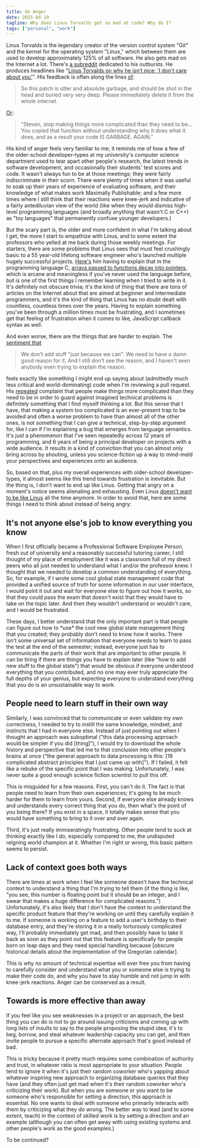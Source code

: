 ```yaml
---
title: On Anger
date: 2025-04-19
tagline: Why does Linus Torvalds get so mad at code? Why do I?
tags: ["personal", "work"]
---
```


Linus Torvalds is the legendary creator of the version control system "Git" and the kernel for the operating system "Linux," which between them are used to develop approximately 125% of all software. He also gets mad on the Internet a lot. There's [a subreddit](https://www.reddit.com/r/linusrants/) dedicated to his outbursts. He produces headlines like "[Linus Torvalds on why he isn’t nice: 'I don't care about you'](https://arstechnica.com/information-technology/2015/01/linus-torvalds-on-why-he-isnt-nice-i-dont-care-about-you/)". His feedback is often along the lines [of](https://lkml.org/lkml/2017/8/14/698):

> So this patch is utter and absolute garbage, and should be shot in the head and buried very very deep. Please immediately delete it from the whole internet.

[Or](https://lkml.iu.edu/hypermail/linux/kernel/2401.3/04208.html):

> "Steven, stop making things more complicated than they need to be... You copied that function without understanding why it does what it does, and as a result your code IS GARBAGE. AGAIN."

<!-- more -->

His kind of anger feels very familiar to me; it reminds me of how a few of the older-school developer-types at my university's computer science department used to tear apart other people's research, the latest trends in software development, and occasionally their students' test scores and code. It wasn't always fun to be at those meetings; they were fairly indiscriminate in their scorn. There were plenty of times when it was useful to soak up their years of experience of evaluating software, and their knowledge of what makes work Maximally Publishable; and a few more times where I still think that their reactions were knee-jerk and indicative of a fairly antediluvian view of the world (like when they would dismiss high-level programming languages (and broadly anything that wasn't C or C++) as "toy languages" that permanently confuse younger developers.)

But the scary part is, the older and more confident in what I'm talking about I get, the more I start to empathize with Linus, and to some extent the professors who yelled at me back during those weekly meetings. For starters, there are some problems that Linus sees that must feel crushingly basic to a 55 year-old lifelong software engineer who's launched multiple hugely successful projects. [Here's](https://lkml.org/lkml/2015/9/3/428) him having to explain that in the programming language C, [arrays passed to functions decay into pointers](https://64.github.io/cpp-faq/decay/), which is arcane and meaningless if you've never used the language before, but is one of the first things I remember learning when I tried to write in it. It's definitely not obscure trivia; it's the kind of thing that there are tons of articles on the Internet about that are aimed at beginner and intermediate programmers, and it's the kind of thing that Linus has no doubt dealt with countless, countless times over the years. Having to explain something you've been through a million times must be frustrating, and I sometimes get that feeling of frustration when it comes to like, JavaScript callback syntax as well.

And even worse, there are the things that are harder to explain. The [sentiment that](https://lkml.org/lkml/2024/7/4/1074)

> We don't add stuff "just because we can". We need to have a damn good reason for it. And I still don't see the reason, and I haven't seen anybody even trying to explain the reason.

feels exactly like something I might end up saying about (admittedly much less critical and world-dominating) code when I'm reviewing a pull request. His [repeated](https://lkml.iu.edu/hypermail/linux/kernel/2401.3/04208.html) complaint that people make things more complicated than they need to be in order to guard against imagined technical problems is definitely something that I find myself thinking a lot. But this sense that I have, that making a system too complicated is an ever-present trap to be avoided and often a worse problem to have than almost all of the other ones, is not something that I can give a technical, step-by-step argument for, like I can if I'm explaining a bug that emerges from language semantics. It's just a phenomenon that I've seen repeatedly across 12 years of programming, and 6 years of being a principal developer on projects with a wide audience. It results in a kind of conviction that you can almost only bring across by shouting, unless you science-fiction up a way to mind-meld your perspectives and experiences onto an audience.

So, based on that, plus my overall experiences with older-school developer-types, it almost seems like this trend towards frustration is inevitable. But the thing is, I don't want to end up like Linus. Getting that angry on a moment's notice seems alienating and exhausting. Even Linus [doesn't want to be like Linus](https://lkml.org/lkml/2018/9/16/167) all the time anymore. In order to avoid that, here are some things I need to think about instead of being angry:

## It's not anyone else's job to know everything you know

When I first officially became a Professional Software Employee Person, fresh out of university and a reasonably successful tutoring career, I still thought of my place of employment like it was a classroom full of my direct peers who all just needed to understand what I and/or the professor knew. I thought that we needed to develop a common understanding of everything. So, for example, if I wrote some cool global state management code that provided a unified source of truth for some information in our user interface, I would point it out and wait for everyone else to figure out how it works, so that they could pass the exam that doesn't exist that they would have to take on the topic later. And then they wouldn't understand or wouldn't care, and I would be frustrated.

These days, I better understand that the only important part is that people can figure out how to \*use\* the cool new global state management thing that you created; they probably don't need to know how it works. There isn't some universal set of information that everyone needs to learn to pass the test at the end of the semester; instead, everyone just has to communicate the parts of their work that are important to other people. It can be tiring if there are things you have to explain later (like "how to add new stuff to the global state") that would be obvious if everyone understood everything that you contributed, and no one may ever truly appreciate the full depths of your genius, but expecting everyone to understand everything that you do is an unsustainable way to work.

## People need to learn stuff in their own way

Similarly, I was convinced that to communicate or even validate my own correctness, I needed to try to instill the same knowledge, mindset, and instincts that I had in everyone else. Instead of just pointing out when I thought an approach was suboptimal ("this data processing approach would be simpler if you did \[thing]"), I would try to download the whole history and perspective that led me to that conclusion into other people's brains at once ("the general approach to data processing is this: \[18 complicated abstract principles that I just came up with]"). If I failed, it felt like a rebuke of the specific point that I was making. Unfortunately, I was never quite a good enough science fiction scientist to pull this off.

This is misguided for a few reasons. First, you can't do it. The fact is that people need to learn from their own experiences; it's going to be much harder for them to learn from yours. Second, if everyone else already knows and understands every correct thing that you do, then what's the point of you being there? If you exist in a space, it totally makes sense that you would have something to bring to it over and over again.

Third, it's just really immiseratingly frustrating. Other people tend to suck at thinking exactly like I do, especially compared to me, the undisputed reigning world champion at it. Whether I'm right or wrong, this basic pattern seems to persist.

## Lack of context goes both ways

There are times at work when I feel like someone doesn't have the technical context to understand a thing that I'm trying to tell them (if the thing is like, "you see, this number is floating point but it should be an integer, and I swear that makes a huge difference for complicated reasons.") Unfortunately, it's also likely that I don't have the context to understand the specific product feature that they're working on until they carefully explain it to me. If someone is working on a feature to add a user's birthday to their database entry, and they're storing it in a really torturously complicated way, I'll probably immediately get mad, and then possibly have to take it back as soon as they point out that this feature is specifically for people born on leap days and they need special handling because \[obscure historical details about the implementation of the Gregorian calendar].

This is why no amount of technical expertise will ever free you from having to carefully consider and understand what you or someone else is trying to make their code do, and why you have to stay humble and not jump in with knee-jerk reactions. Anger can be conserved as a result.

## Towards is more effective than away

If you feel like you see weaknesses in a project or an approach, the best thing you can do is not to go around issuing criticisms and coming up with long lists of insults to say to the people proposing the stupid idea; it's to beg, borrow, and steal whatever leadership capacity you can get, and then invite people to pursue a specific alternate approach that's good instead of bad.

This is tricky because it pretty much requires some combination of authority and trust, in whatever ratio is most appropriate to your situation. People tend to ignore it when it's just their random coworker who's yapping about whatever inspiring new approach to organizing database queries that they have (and they often just get mad when it's their random coworker who's criticizing their work). But when you are someone or you want to be someone who's responsible for setting a direction, this approach is essential. No one wants to deal with someone who primarily interacts with them by criticizing what they do wrong. The better way to lead (and to some extent, teach) in the context of skilled work is by setting a direction and an example (although you can often get away with using existing systems and other people's work as the good examples.)

To be continued?
